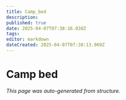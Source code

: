 ```yaml
---
title: Camp_bed
description: 
published: true
date: 2025-04-07T07:38:16.038Z
tags: 
editor: markdown
dateCreated: 2025-04-07T07:38:13.969Z
---
```


# Camp bed

*This page was auto-generated from structure.*